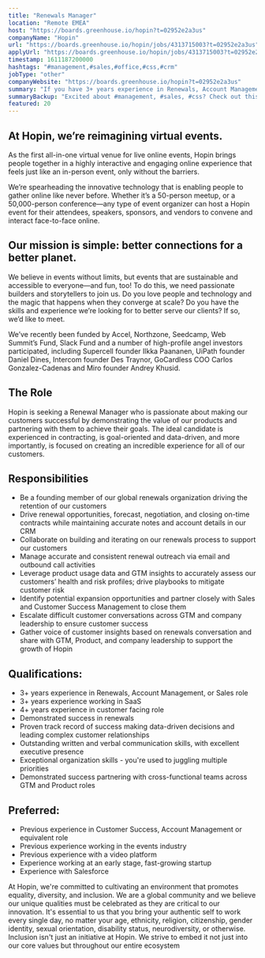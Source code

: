 ```yaml
---
title: "Renewals Manager"
location: "Remote EMEA"
host: "https://boards.greenhouse.io/hopin?t=02952e2a3us"
companyName: "Hopin"
url: "https://boards.greenhouse.io/hopin/jobs/4313715003?t=02952e2a3us"
applyUrl: "https://boards.greenhouse.io/hopin/jobs/4313715003?t=02952e2a3us#app"
timestamp: 1611187200000
hashtags: "#management,#sales,#office,#css,#crm"
jobType: "other"
companyWebsite: "https://boards.greenhouse.io/hopin?t=02952e2a3us"
summary: "If you have 3+ years experience in Renewals, Account Management, or Sales role, Hopin is looking for someone with your knowledge."
summaryBackup: "Excited about #management, #sales, #css? Check out this job post!"
featured: 20
---
```


## At Hopin, we’re reimagining virtual events.

As the first all-in-one virtual venue for live online events, Hopin brings people together in a highly interactive and engaging online experience that feels just like an in-person event, only without the barriers.

We’re spearheading the innovative technology that is enabling people to gather online like never before. Whether it’s a 50-person meetup, or a 50,000-person conference—any type of event organizer can host a Hopin event for their attendees, speakers, sponsors, and vendors to convene and interact face-to-face online.

## Our mission is simple: better connections for a better planet.

We believe in events without limits, but events that are sustainable and accessible to everyone—and fun, too! To do this, we need passionate builders and storytellers to join us. Do you love people and technology and the magic that happens when they converge at scale? Do you have the skills and experience we’re looking for to better serve our clients? If so, we’d like to meet.

We’ve recently been funded by Accel, Northzone, Seedcamp, Web Summit’s Fund, Slack Fund and a number of high-profile angel investors participated, including Supercell founder Ilkka Paananen, UiPath founder Daniel Dines, Intercom founder Des Traynor, GoCardless COO Carlos Gonzalez-Cadenas and Miro founder Andrey Khusid.

## The Role

Hopin is seeking a Renewal Manager who is passionate about making our customers successful by demonstrating the value of our products and partnering with them to achieve their goals. The ideal candidate is experienced in contracting, is goal-oriented and data-driven, and more importantly, is focused on creating an incredible experience for all of our customers. 

## Responsibilities

*   Be a founding member of our global renewals organization driving the retention of our customers
*   Drive renewal opportunities, forecast, negotiation, and closing on-time contracts while maintaining accurate notes and account details in our CRM
*   Collaborate on building and iterating on our renewals process to support our customers
*   Manage accurate and consistent renewal outreach via email and outbound call activities
*   Leverage product usage data and GTM insights to accurately assess our customers’ health and risk profiles; drive playbooks to mitigate customer risk 
*   Identify potential expansion opportunities and partner closely with Sales and Customer Success Management to close them
*   Escalate difficult customer conversations across GTM and company leadership to ensure customer success 
*   Gather voice of customer insights based on renewals conversation and share with GTM, Product, and company leadership to support the growth of Hopin 

## Qualifications:

*   3+ years experience in Renewals, Account Management, or Sales role
*   3+ years experience working in SaaS
*   4+ years experience in customer facing role
*   Demonstrated success in renewals 
*   Proven track record of success making data-driven decisions and leading complex customer relationships 
*   Outstanding written and verbal communication skills, with excellent executive presence
*   Exceptional organization skills - you're used to juggling multiple priorities
*   Demonstrated success partnering with cross-functional teams across GTM and Product roles 

## Preferred:

*   Previous experience in Customer Success, Account Management or equivalent role
*   Previous experience working in the events industry 
*   Previous experience with a video platform
*   Experience working at an early stage, fast-growing startup
*   Experience with Salesforce

At Hopin, we're committed to cultivating an environment that promotes equality, diversity, and inclusion. We are a global community and we believe our unique qualities must be celebrated as they are critical to our innovation. It's essential to us that you bring your authentic self to work every single day, no matter your age, ethnicity, religion, citizenship, gender identity, sexual orientation, disability status, neurodiversity, or otherwise. Inclusion isn't just an initiative at Hopin. We strive to embed it not just into our core values but throughout our entire ecosystem
